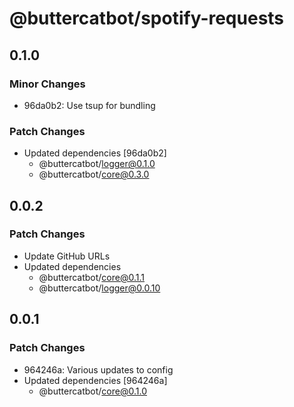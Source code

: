 # @buttercatbot/spotify-requests

## 0.1.0

### Minor Changes

- 96da0b2: Use tsup for bundling

### Patch Changes

- Updated dependencies [96da0b2]
  - @buttercatbot/logger@0.1.0
  - @buttercatbot/core@0.3.0

## 0.0.2

### Patch Changes

- Update GitHub URLs
- Updated dependencies
  - @buttercatbot/core@0.1.1
  - @buttercatbot/logger@0.0.10

## 0.0.1

### Patch Changes

- 964246a: Various updates to config
- Updated dependencies [964246a]
  - @buttercatbot/core@0.1.0
